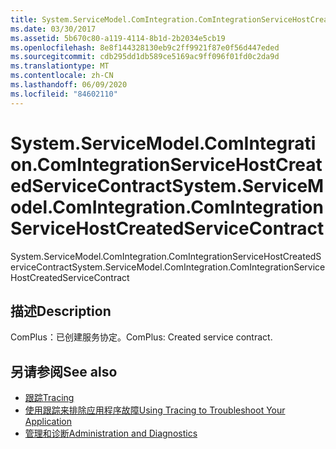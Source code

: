 ```yaml
---
title: System.ServiceModel.ComIntegration.ComIntegrationServiceHostCreatedServiceContract
ms.date: 03/30/2017
ms.assetid: 5b670c80-a119-4114-8b1d-2b2034e5cb19
ms.openlocfilehash: 8e8f144328130eb9c2ff9921f87e0f56d447eded
ms.sourcegitcommit: cdb295dd1db589ce5169ac9ff096f01fd0c2da9d
ms.translationtype: MT
ms.contentlocale: zh-CN
ms.lasthandoff: 06/09/2020
ms.locfileid: "84602110"
---
```

# <a name="systemservicemodelcomintegrationcomintegrationservicehostcreatedservicecontract"></a><span data-ttu-id="598e2-102">System.ServiceModel.ComIntegration.ComIntegrationServiceHostCreatedServiceContract</span><span class="sxs-lookup"><span data-stu-id="598e2-102">System.ServiceModel.ComIntegration.ComIntegrationServiceHostCreatedServiceContract</span></span>
<span data-ttu-id="598e2-103">System.ServiceModel.ComIntegration.ComIntegrationServiceHostCreatedServiceContract</span><span class="sxs-lookup"><span data-stu-id="598e2-103">System.ServiceModel.ComIntegration.ComIntegrationServiceHostCreatedServiceContract</span></span>  
  
## <a name="description"></a><span data-ttu-id="598e2-104">描述</span><span class="sxs-lookup"><span data-stu-id="598e2-104">Description</span></span>  
 <span data-ttu-id="598e2-105">ComPlus：已创建服务协定。</span><span class="sxs-lookup"><span data-stu-id="598e2-105">ComPlus: Created service contract.</span></span>  
  
## <a name="see-also"></a><span data-ttu-id="598e2-106">另请参阅</span><span class="sxs-lookup"><span data-stu-id="598e2-106">See also</span></span>

- [<span data-ttu-id="598e2-107">跟踪</span><span class="sxs-lookup"><span data-stu-id="598e2-107">Tracing</span></span>](index.md)
- [<span data-ttu-id="598e2-108">使用跟踪来排除应用程序故障</span><span class="sxs-lookup"><span data-stu-id="598e2-108">Using Tracing to Troubleshoot Your Application</span></span>](using-tracing-to-troubleshoot-your-application.md)
- [<span data-ttu-id="598e2-109">管理和诊断</span><span class="sxs-lookup"><span data-stu-id="598e2-109">Administration and Diagnostics</span></span>](../index.md)
